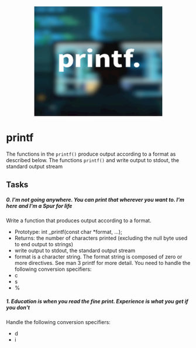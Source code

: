 <p align="center">
<img src="logo.png"
height="300" width="350"/>
</p>

# printf

The functions in the `printf()` produce output according to a format as described below. The functions `printf()` and write output to stdout, the standard output stream

## Tasks

##### 0. I'm not going anywhere. You can print that wherever you want to. I'm here and I'm a Spur for life

Write a function that produces output according to a format.

- Prototype: int _printf(const char *format, ...);
- Returns: the number of characters printed (excluding the null byte used to end output to strings)
- write output to stdout, the standard output stream
- format is a character string. The format string is composed of zero or more directives. See man 3 printf for more detail. You need to handle the following conversion specifiers:
 - c
 - s
 - %

##### 1. Education is when you read the fine print. Experience is what you get if you don't

Handle the following conversion specifiers:

- d
- i
